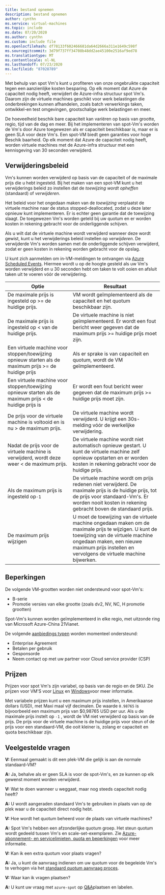 ```yaml
---
title: bestand opnemen
description: bestand opnemen
author: cynthn
ms.service: virtual-machines
ms.topic: include
ms.date: 07/20/2020
ms.author: cynthn
ms.custom: include file
ms.openlocfilehash: df78133f602466681da64d2666a311e1649c598f
ms.sourcegitcommit: 3d79f737ff34708b48dd2ae45100e2516af9ed78
ms.translationtype: MT
ms.contentlocale: nl-NL
ms.lasthandoff: 07/23/2020
ms.locfileid: "87028789"
---
```

Met behulp van spot Vm's kunt u profiteren van onze ongebruikte capaciteit tegen een aanzienlijke kosten besparing. Op elk moment dat Azure de capaciteit nodig heeft, verwijdert de Azure-infra structuur spot Vm's. Daarom zijn de virtuele machines geschikt voor werk belastingen die onderbrekingen kunnen afhandelen, zoals batch verwerkings taken, ontwikkel-en test omgevingen, grootschalige werk belastingen en meer.

De hoeveelheid beschik bare capaciteit kan variëren op basis van grootte, regio, tijd van de dag en meer. Bij het implementeren van spot-Vm's worden de Vm's door Azure toegewezen als er capaciteit beschikbaar is, maar er is geen SLA voor deze Vm's. Een spot-VM biedt geen garanties voor hoge Beschik baarheid. Op elk moment dat Azure de capaciteit nodig heeft, worden virtuele machines met de Azure-infra structuur met een kennisgeving van 30 seconden verwijderd. 


## <a name="eviction-policy"></a>Verwijderingsbeleid

Vm's kunnen worden verwijderd op basis van de capaciteit of de maximale prijs die u hebt ingesteld. Bij het maken van een spot-VM kunt u het verwijderings beleid zo instellen dat de *toewijzing wordt opheffen* (standaard) of *verwijderen*. 

Het beleid voor het ongedaan maken van de *toewijzing* verplaatst de virtuele machine naar de status stopped-deallocated, zodat u deze later opnieuw kunt implementeren. Er is echter geen garantie dat de toewijzing slaagt. De toegewezen Vm's worden geteld bij uw quotum en er worden kosten in rekening gebracht voor de onderliggende schijven. 

Als u wilt dat de virtuele machine wordt verwijderd wanneer deze wordt gewist, kunt u het verwijderings beleid instellen op *verwijderen*. De verwijderde Vm's worden samen met de onderliggende schijven verwijderd, zodat er geen kosten in rekening worden gebracht voor de opslag. 

U kunt zich aanmelden om in-VM-meldingen te ontvangen via [Azure Scheduled Events](../articles/virtual-machines/linux/scheduled-events.md). Hiermee wordt u op de hoogte gesteld als uw Vm's worden verwijderd en u 30 seconden hebt om taken te volt ooien en afsluit taken uit te voeren vóór de verwijdering. 


| Optie | Resultaat |
|--------|---------|
| De maximale prijs is ingesteld op >= de huidige prijs. | VM wordt geïmplementeerd als de capaciteit en het quotum beschikbaar zijn. |
| De maximale prijs is ingesteld op < van de huidige prijs. | De virtuele machine is niet geïmplementeerd. Er wordt een fout bericht weer gegeven dat de maximum prijs >= huidige prijs moet zijn. |
| Een virtuele machine voor stoppen/toewijzing opnieuw starten als de maximum prijs >= de huidige prijs | Als er sprake is van capaciteit en quotum, wordt de VM geïmplementeerd. |
| Een virtuele machine voor stoppen/toewijzing opnieuw starten als de maximum prijs < de huidige prijs is | Er wordt een fout bericht weer gegeven dat de maximum prijs >= huidige prijs moet zijn. | 
| De prijs voor de virtuele machine is voltooid en is nu > de maximum prijs. | De virtuele machine wordt verwijderd. U krijgt een 30s-melding vóór de werkelijke verwijdering. | 
| Nadat de prijs voor de virtuele machine is verwijderd, wordt deze weer < de maximum prijs. | De virtuele machine wordt niet automatisch opnieuw gestart. U kunt de virtuele machine zelf opnieuw opstarten en er worden kosten in rekening gebracht voor de huidige prijs. |
| Als de maximum prijs is ingesteld op`-1` | De virtuele machine wordt om prijs redenen niet verwijderd. De maximale prijs is de huidige prijs, tot de prijs voor standaard-Vm's. Er worden nooit kosten in rekening gebracht boven de standaard prijs.| 
| De maximum prijs wijzigen | U moet de toewijzing van de virtuele machine ongedaan maken om de maximale prijs te wijzigen. U kunt de toewijzing van de virtuele machine ongedaan maken, een nieuwe maximum prijs instellen en vervolgens de virtuele machine bijwerken. |


## <a name="limitations"></a>Beperkingen

De volgende VM-grootten worden niet ondersteund voor spot-Vm's:
 - B-serie
 - Promotie versies van elke grootte (zoals dv2, NV, NC, H promotie grootten)

Spot-Vm's kunnen worden geïmplementeerd in elke regio, met uitzonde ring van Microsoft Azure-China 21Vianet.

<a name="channel"></a>

De volgende [aanbiedings typen](https://azure.microsoft.com/support/legal/offer-details/) worden momenteel ondersteund:

-   Enterprise Agreement
-   Betalen per gebruik
-   Gesponsorde
- Neem contact op met uw partner voor Cloud service provider (CSP)


## <a name="pricing"></a>Prijzen

Prijzen voor spot Vm's zijn variabel, op basis van de regio en de SKU. Zie prijzen voor VM'S voor [Linux](https://azure.microsoft.com/pricing/details/virtual-machines/linux/) en [Windows](https://azure.microsoft.com/pricing/details/virtual-machines/windows/)voor meer informatie. 


Met variabele prijzen kunt u een maximum prijs instellen, in Amerikaanse dollars (USD), met Maxi maal vijf decimalen. De waarde `0.98765` is bijvoorbeeld een maximum prijs van $0,98765 USD per uur. Als u de maximale prijs instelt op `-1` , wordt de VM niet verwijderd op basis van de prijs. De prijs voor de virtuele machine is de huidige prijs voor steun of de prijs voor een standaard-VM, die ooit kleiner is, zolang er capaciteit en quota beschikbaar zijn.


##  <a name="frequently-asked-questions"></a>Veelgestelde vragen

**V:** Eenmaal gemaakt is dit een plek-VM die gelijk is aan de normale standaard-VM?

**A:** Ja, behalve als er geen SLA is voor de spot-Vm's, en ze kunnen op elk gewenst moment worden verwijderd.


**V:** Wat te doen wanneer u weggaat, maar nog steeds capaciteit nodig heeft?

**A:** U wordt aangeraden standaard Vm's te gebruiken in plaats van op de plek waar u de capaciteit direct nodig hebt.


**V:** Hoe wordt het quotum beheerd voor de plaats van virtuele machines?

**A:** Spot Vm's hebben een afzonderlijke quotum groep. Het steun quotum wordt gedeeld tussen Vm's en scale-set-exemplaren. Zie [Azure-abonnement- en servicelimieten, quota en beperkingen](https://docs.microsoft.com/azure/azure-resource-manager/management/azure-subscription-service-limits) voor meer informatie.


**V:** Kan ik een extra quotum voor plaats vragen?

**A:** Ja, u kunt de aanvraag indienen om uw quotum voor de begeleide Vm's te verhogen via het [standaard quotum aanvraag proces](https://docs.microsoft.com/azure/azure-portal/supportability/per-vm-quota-requests).


**V:** Waar kan ik vragen plaatsen?

**A:** U kunt uw vraag met `azure-spot` op [Q&A](https://docs.microsoft.com/answers/topics/azure-spot.html)plaatsen en labelen. 



